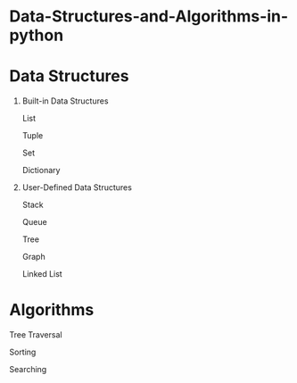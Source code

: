 # Data-Structures-and-Algorithms-in-python
# Data Structures
1. Built-in Data Structures

   List
   
   Tuple
   
   Set
   
   Dictionary
   
2. User-Defined Data Structures

   Stack
   
   Queue
   
   Tree
   
   Graph
   
   Linked List
   
# Algorithms

   Tree Traversal
  
   Sorting
  
   Searching

